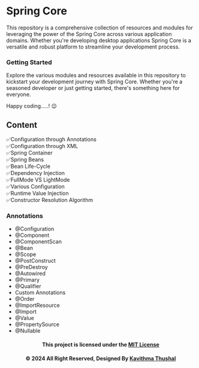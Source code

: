 # Spring Core

This repository is a comprehensive collection of resources and modules for leveraging the power of the Spring Core
across various application domains. Whether you're developing desktop applications Spring Core is a versatile and robust
platform to streamline your development process.<br/>

### Getting Started

Explore the various modules and resources available in this repository to kickstart your development journey with Spring
Core. Whether you're a seasoned developer or just getting started, there's something here for everyone.

Happy coding.....! 😉

## Content

✅Configuration through Annotations</br>
✅Configuration through XML</br>
✅Spring Container</br>
✅Spring Beans</br>
✅Bean Life-Cycle</br>
✅Dependency Injection</br>
✅FullMode VS LightMode</br>
✅Various Configuration</br>
✅Runtime Value Injection</br>
✅Constructor Resolution Algorithm</br>

### Annotations

* @Configuration
* @Component
* @ComponentScan
* @Bean
* @Scope
* @PostConstruct
* @PreDestroy
* @Autowired
* @Primary
* @Qualifier
* Custom Annotations
* @Order
* @ImportResource
* @Import
* @Value
* @PropertySource
* @Nullable

<div align="center">

#### This project is licensed under the [MIT License](LICENSE)

#### © 2024 All Right Reserved, Designed By [Kavithma Thushal](https://github.com/Thushal2001)

</div>
